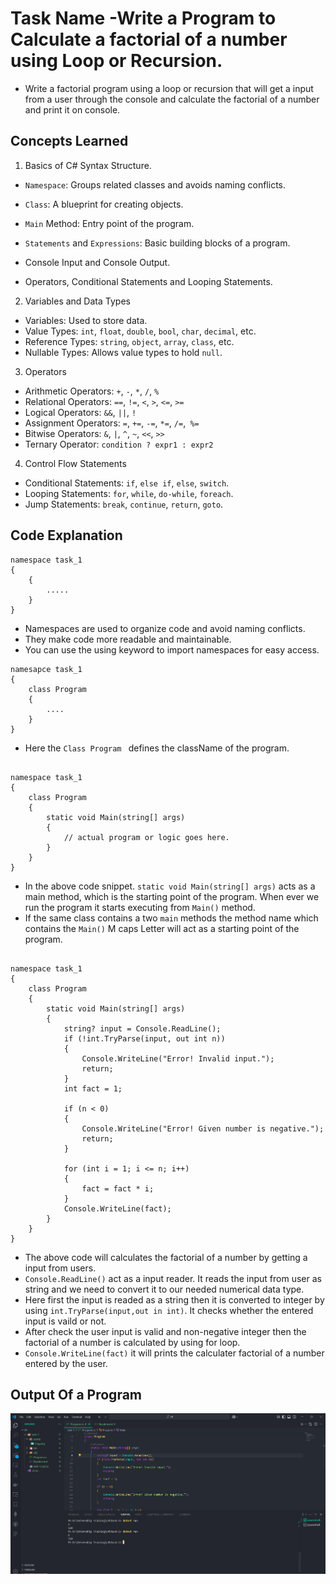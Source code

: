 # Task Name -Write a Program to Calculate a factorial of a number using Loop or Recursion.
        
- Write a factorial program using a loop or recursion that will get a input from a user through the console and calculate the factorial of a number and print it on console.


## Concepts Learned

1. Basics of C# Syntax Structure.

- `Namespace`: Groups related classes and avoids naming conflicts.
- `Class`: A blueprint for creating objects.
- `Main` Method: Entry point of the program.
- `Statements` and `Expressions`: Basic building blocks of a program.

- Console Input and Console Output.
- Operators, Conditional Statements and Looping Statements.

2. Variables and Data Types

- Variables: Used to store data.
- Value Types: `int`, `float`, `double`, `bool`, `char`, `decimal`, etc.
- Reference Types: `string`, `object`, `array`, `class`, etc.
- Nullable Types: Allows value types to hold `null`.

3. Operators

- Arithmetic Operators: `+`, `-`, `*`, `/`, `%`
- Relational Operators: `==`, `!=`, `<`, `>`, `<=`, `>=`
- Logical Operators: `&&`, `||`, `!`
- Assignment Operators: `=`, `+=`, `-=`, `*=`, `/=`,` %=`
- Bitwise Operators: `&`, `|`, `^`, `~`, `<<`, `>>`
- Ternary Operator: `condition ? expr1 : expr2`

4. Control Flow Statements

- Conditional Statements: `if`, `else if`, `else`, `switch`.
- Looping Statements: `for`, `while`, `do-while`, `foreach`.
- Jump Statements: `break`, `continue`, `return`, `goto`.


## Code Explanation

```
namespace task_1
{
    {
        .....
    }
}

```

- Namespaces are used to organize code and avoid naming conflicts.
- They make code more readable and maintainable.
- You can use the using keyword to import namespaces for easy access.


```
namesapce task_1
{
    class Program
    {
        ....
    }
}

```

- Here the `Class Program ` defines the className of the program.



```

namespace task_1
{
    class Program
    {
        static void Main(string[] args)
        {
            // actual program or logic goes here.
        }
    }
}

```
- In the above code snippet. `static void Main(string[] args)` acts as a main method, which is the starting point of the program. When ever we run the program it starts executing from `Main()` method.
- If the same class contains a two `main` methods the method name which contains the `Main()` M caps Letter will act as a starting point of the program.



```

namespace task_1
{
    class Program
    {
        static void Main(string[] args)
        {
            string? input = Console.ReadLine();
            if (!int.TryParse(input, out int n))
            {
                Console.WriteLine("Error! Invalid input.");
                return;
            }
            int fact = 1;

            if (n < 0)
            {
                Console.WriteLine("Error! Given number is negative.");
                return;
            }

            for (int i = 1; i <= n; i++)
            {
                fact = fact * i;
            }
            Console.WriteLine(fact);
        }
    }
}
```

- The above code will calculates the factorial of a number by getting a input from users.
- `Console.ReadLine()` act as a input reader. It reads the input from user as string and we need to convert it to our needed numerical data type.
- Here first the input is readed as a string then it is converted to integer by using `int.TryParse(input,out in int)`. It checks whether the entered input is vaild or not. 
- After check the user input is valid and non-negative integer then the factorial of a number is calculated by using for loop.
- `Console.WriteLine(fact)` it will prints the calculater factorial of a number entered by the user.


## Output Of a Program

![factorial-program](./assets/image.png)